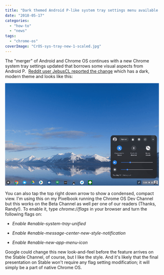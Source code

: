 ```yaml
---
title: "Dark themed Android P-like system tray settings menu available for Chromebooks"
date: "2018-05-17"
categories: 
  - "how-to"
  - "news"
tags: 
  - "chrome-os"
coverImage: "CrOS-sys-tray-new-1-scaled.jpg"
---
```


The "merger" of Android and Chrome OS continues with a new Chrome system tray settings updated that borrows some visual aspects from Android P.  [Reddit user JebusCL reported the change](https://www.reddit.com/r/chromeos/comments/8k0t3b/new_chromeos_ui/) which has a dark, modern theme and looks like this:

[![](images/sys-tray-epand-feature.png)](https://www.aboutchromebooks.com/wp-content/uploads/2018/05/sys-tray-epand-feature.png)

You can also tap the top right down arrow to show a condensed, compact view. I'm using this on my Pixelbook running the Chrome OS Dev Channel but this works on the Beta Channel as well per one of our readers (Thanks, Randy!). To enable it, type _chrome://flags_ in your browser and turn the following flags on:

- _Enable #enable-system-tray-unified_
    
- _Enable #enable-message-center-new-style-notification_
    
- _Enable #enable-new-app-menu-icon_
    

Google could change this new look-and-feel before the feature arrives on the Stable Channel, of course, but I like the style. And it's likely that the final presentation on Stable won't require any flag setting modification; it will simply be a part of native Chrome OS.
